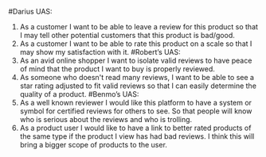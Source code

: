 #Darius UAS:
1. As a customer I want to be able to leave a review for this product so that I may tell other potential customers that this product is bad/good.
2. As a customer I want to be able to rate this product on a scale so that I may show my satisfaction with it. 
#Robert’s UAS:
1.	As an avid online shopper I want to isolate valid reviews to have peace of mind that the product I want to buy is properly reviewed.
2.	As someone who doesn't read many reviews, I want to be able to see a star rating adjusted to fit valid reviews so that I can easily determine the quality of a product.
#Benmo’s UAS:
1.	As a well known reviewer I would like this platform to have a system or symbol for certified reviews for others to see. So that people will know who is serious about the reviews and who is trolling.
2.	As a product user I would like to have a link to better rated products of the same type if the product I view has had bad reviews. I think this will bring a bigger scope of products to the user.
